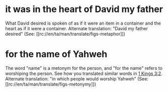 # it was in the heart of David my father

What David desired is spoken of as if it were an item in a container and the heart as if it were a container. Alternate translation: "David my father desired" (See: [[rc://en/ta/man/translate/figs-metaphor]])

# for the name of Yahweh

The word "name" is a metonym for the person, and "for the name" refers to worshiping the person. See how you translated similar words in [1 Kings 3:2](../03/02.md). Alternate translation: "in which people would worship Yahweh" (See: [[rc://en/ta/man/translate/figs-metonymy]])


